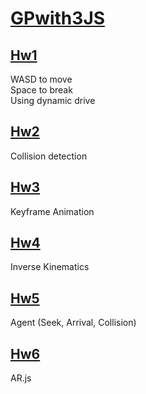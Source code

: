 # [GPwith3JS](https://rhy3h.github.io/GPwith3JS/)

## [Hw1](https://rhy3h.github.io/GPwith3JS/#hw1)
WASD to move  
Space to break  
Using dynamic drive  

## [Hw2](https://rhy3h.github.io/GPwith3JS/#hw2)
Collision detection  

## [Hw3](https://rhy3h.github.io/GPwith3JS/#hw3)
Keyframe Animation  

## [Hw4](https://rhy3h.github.io/GPwith3JS/#hw4)
Inverse Kinematics  

## [Hw5](https://rhy3h.github.io/GPwith3JS/#hw5)
Agent (Seek, Arrival, Collision)  

## [Hw6](https://rhy3h.github.io/GPwith3JS/#hw6)
AR.js  